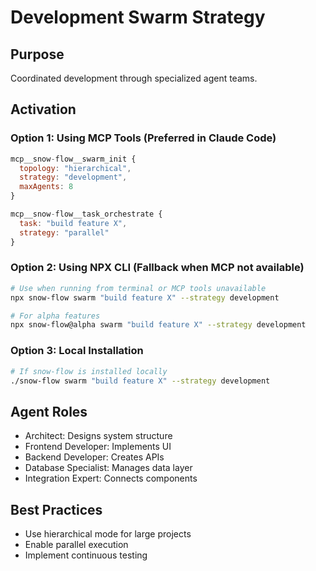 # Development Swarm Strategy

## Purpose
Coordinated development through specialized agent teams.

## Activation

### Option 1: Using MCP Tools (Preferred in Claude Code)
```javascript
mcp__snow-flow__swarm_init {
  topology: "hierarchical",
  strategy: "development",
  maxAgents: 8
}

mcp__snow-flow__task_orchestrate {
  task: "build feature X",
  strategy: "parallel"
}
```

### Option 2: Using NPX CLI (Fallback when MCP not available)
```bash
# Use when running from terminal or MCP tools unavailable
npx snow-flow swarm "build feature X" --strategy development

# For alpha features
npx snow-flow@alpha swarm "build feature X" --strategy development
```

### Option 3: Local Installation
```bash
# If snow-flow is installed locally
./snow-flow swarm "build feature X" --strategy development
```

## Agent Roles
- Architect: Designs system structure
- Frontend Developer: Implements UI
- Backend Developer: Creates APIs
- Database Specialist: Manages data layer
- Integration Expert: Connects components

## Best Practices
- Use hierarchical mode for large projects
- Enable parallel execution
- Implement continuous testing
